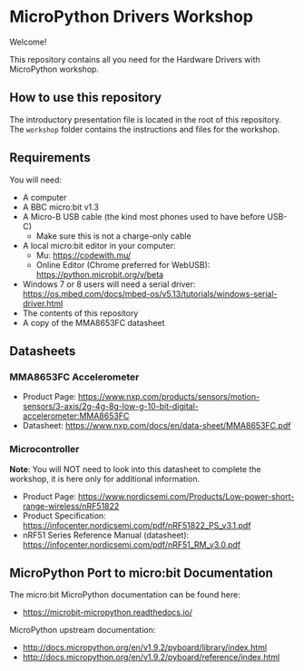 # MicroPython Drivers Workshop

Welcome!

This repository contains all you need for the Hardware Drivers with MicroPython
workshop.


## How to use this repository

The introductory presentation file is located in the root of this repository.
The `workshop` folder contains the instructions and files for the workshop.


## Requirements

You will need:

- A computer
- A BBC micro:bit v1.3
- A Micro-B USB cable (the kind most phones used to have before USB-C)
    - Make sure this is not a charge-only cable
- A local micro:bit editor in your computer:
    - Mu: https://codewith.mu/
    - Online Editor (Chrome preferred for WebUSB): https://python.microbit.org/v/beta
- Windows 7 or 8 users will need a serial driver:  https://os.mbed.com/docs/mbed-os/v5.13/tutorials/windows-serial-driver.html
- The contents of this repository
- A copy of the MMA8653FC datasheet


## Datasheets


### MMA8653FC Accelerometer

- Product Page: https://www.nxp.com/products/sensors/motion-sensors/3-axis/2g-4g-8g-low-g-10-bit-digital-accelerometer:MMA8653FC
- Datasheet: https://www.nxp.com/docs/en/data-sheet/MMA8653FC.pdf


### Microcontroller

**Note**: You will NOT need to look into this datasheet to complete the
workshop, it is here only for additional information.

- Product Page: https://www.nordicsemi.com/Products/Low-power-short-range-wireless/nRF51822
- Product Specification: https://infocenter.nordicsemi.com/pdf/nRF51822_PS_v3.1.pdf
- nRF51 Series Reference Manual (datasheet): https://infocenter.nordicsemi.com/pdf/nRF51_RM_v3.0.pdf


## MicroPython Port to micro:bit Documentation

The micro:bit MicroPython documentation can be found here:
- https://microbit-micropython.readthedocs.io/

MicroPython upstream documentation:
- http://docs.micropython.org/en/v1.9.2/pyboard/library/index.html
- http://docs.micropython.org/en/v1.9.2/pyboard/reference/index.html
